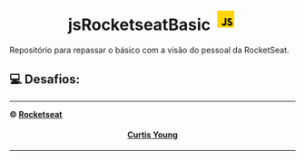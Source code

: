 
 <h1 align="center">  jsRocketseatBasic   <img src="/assets/JS/icons8_javascript_7.svg" width="40 heigth="40> </h1>
 <p align="justify">Repositório para repassar o básico com a visão do pessoal da RocketSeat.
</p>
 

## 💻 Desafios:



---------------------------------------------------------------------------------------
**&copy;  [Rocketseat](https://rocketseat.com.br/)**

<h4 align="center">  <a href="https://github.com/CurtisYoung" target="_blank"> Curtis Young</a> </h4>

---------------------------------------------------------------------------------------
